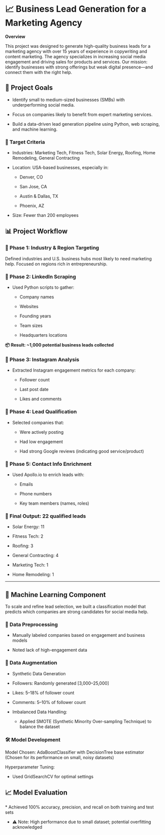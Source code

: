 <h1>📈 Business Lead Generation for a Marketing Agency</h1>
<b>Overview</b>

This project was designed to generate high-quality business leads for a marketing agency with over 15 years of experience in copywriting and content marketing. The agency specializes in increasing social media engagement and driving sales for products and services. Our mission: identify businesses with strong offerings but weak digital presence—and connect them with the right help.

<h2>🚀 Project Goals</h2>

* Identify small to medium-sized businesses (SMBs) with underperforming social media.

* Focus on companies likely to benefit from expert marketing services.

* Build a data-driven lead generation pipeline using Python, web scraping, and machine learning.

<h3>🧭 Target Criteria</h3>

* Industries: Marketing Tech, Fitness Tech, Solar Energy, Roofing, Home Remodeling, General Contracting

* Location: USA-based businesses, especially in:

  - Denver, CO

  - San Jose, CA

  - Austin & Dallas, TX

  - Phoenix, AZ

* Size: Fewer than 200 employees


<h2>📊 Project Workflow</h2>

<h3>🔹 Phase 1: Industry & Region Targeting</h3>
Defined industries and U.S. business hubs most likely to need marketing help. Focused on regions rich in entrepreneurship.

<h3>🔹 Phase 2: LinkedIn Scraping</h3>

* Used Python scripts to gather:

  - Company names

  - Websites

  - Founding years

  - Team sizes

  - Headquarters locations

<b>📦 Result: ~1,000 potential business leads collected</b>

<h3>🔹 Phase 3: Instagram Analysis</h3>

* Extracted Instagram engagement metrics for each company:

  - Follower count

  - Last post date

  - Likes and comments

<h3>🔹 Phase 4: Lead Qualification</h3>

* Selected companies that:

  - Were actively posting

  - Had low engagement

  - Had strong Google reviews (indicating good service/product)

<h3>🔹 Phase 5: Contact Info Enrichment</h3>

* Used Apollo.io to enrich leads with:

  - Emails

  - Phone numbers

  - Key team members (names, roles)

<h3>📌 Final Output: 22 qualified leads</h3>

* Solar Energy: 11

* Fitness Tech: 2

* Roofing: 3

* General Contracting: 4

* Marketing Tech: 1

* Home Remodeling: 1

---

<h2>🤖 Machine Learning Component</h2>
To scale and refine lead selection, we built a classification model that predicts which companies are strong candidates for social media help.

<h3>📁 Data Preprocessing</h3>

* Manually labeled companies based on engagement and business models

* Noted lack of high-engagement data

<h3>🧪 Data Augmentation</h3>

* Synthetic Data Generation

* Followers: Randomly generated [3,000–25,000]

* Likes: 5–18% of follower count

* Comments: 5–10% of follower count

* Imbalanced Data Handling:

  - Applied SMOTE (Synthetic Minority Over-sampling Technique) to balance the dataset

<h3>🛠 Model Development</h3>
Model Chosen: AdaBoostClassifier with DecisionTree base estimator
(Chosen for its performance on small, noisy datasets)

Hyperparameter Tuning:
  - Used GridSearchCV for optimal settings

<h2>📈 Model Evaluation</h2>
* Achieved 100% accuracy, precision, and recall on both training and test sets

* ⚠️ Note: High performance due to small dataset; potential overfitting acknowledged
